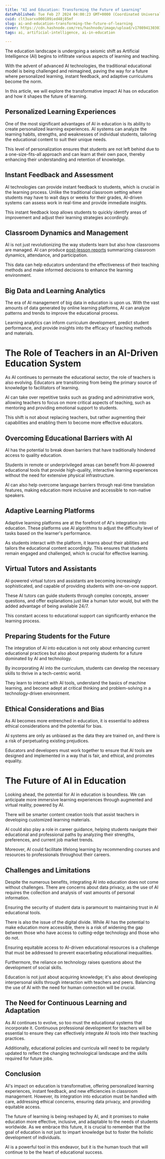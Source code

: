```yaml
---
title: "AI and Education: Transforming the Future of Learning"
datePublished: Tue Feb 27 2024 04:00:23 GMT+0000 (Coordinated Universal Time)
cuid: clt3uarxx000109ied48j85mf
slug: ai-and-education-transforming-the-future-of-learning
cover: https://cdn.hashnode.com/res/hashnode/image/upload/v1708941303031/1dd31855-8f5b-49c4-b804-587eb2b25336.png
tags: ai, artificial-intelligence, ai-in-education

---
```


The education landscape is undergoing a seismic shift as Artificial Intelligence (AI) begins to infiltrate various aspects of learning and teaching.

With the advent of advanced AI technologies, the traditional educational model is being challenged and reimagined, paving the way for a future where personalized learning, instant feedback, and adaptive curriculums become the norm. 

In this article, we will explore the transformative impact AI has on education and how it shapes the future of learning.

## Personalized Learning Experiences

One of the most significant advantages of AI in education is its ability to create personalized learning experiences. AI systems can analyze the learning habits, strengths, and weaknesses of individual students, tailoring the educational content to suit their unique needs. 

This level of personalization ensures that students are not left behind due to a one-size-fits-all approach and can learn at their own pace, thereby enhancing their understanding and retention of knowledge.

## Instant Feedback and Assessment

AI technologies can provide instant feedback to students, which is crucial in the learning process. Unlike the traditional classroom setting where students may have to wait days or weeks for their grades, AI-driven systems can assess work in real-time and provide immediate insights. 

This instant feedback loop allows students to quickly identify areas of improvement and adjust their learning strategies accordingly.

## Classroom Dynamics and Management

AI is not just revolutionizing the way students learn but also how classrooms are managed. AI can produce [post-lesson reports](https://hai.stanford.edu/news/ai-will-transform-teaching-and-learning-lets-get-it-right) summarizing classroom dynamics, attendance, and participation. 

This data can help educators understand the effectiveness of their teaching methods and make informed decisions to enhance the learning environment.

## Big Data and Learning Analytics

The era of AI management of big data in education is upon us. With the vast amounts of data generated by online learning platforms, AI can analyze patterns and trends to improve the educational process.

Learning analytics can inform curriculum development, predict student performance, and provide insights into the efficacy of teaching methods and materials.

# The Role of Teachers in an AI-Driven Education System

As AI continues to permeate the educational sector, the role of teachers is also evolving. Educators are transitioning from being the primary source of knowledge to facilitators of learning. 

AI can take over repetitive tasks such as grading and administrative work, allowing teachers to focus on more critical aspects of teaching, such as mentoring and providing emotional support to students.

This shift is not about replacing teachers, but rather augmenting their capabilities and enabling them to become more effective educators.

## Overcoming Educational Barriers with AI

AI has the potential to break down barriers that have traditionally hindered access to quality education.

Students in remote or underprivileged areas can benefit from AI-powered educational tools that provide high-quality, interactive learning experiences without the need for extensive physical infrastructure. 

AI can also help overcome language barriers through real-time translation features, making education more inclusive and accessible to non-native speakers.

## Adaptive Learning Platforms

Adaptive learning platforms are at the forefront of AI's integration into education. These platforms use AI algorithms to adjust the difficulty level of tasks based on the learner's performance. 

As students interact with the platform, it learns about their abilities and tailors the educational content accordingly. This ensures that students remain engaged and challenged, which is crucial for effective learning.

## Virtual Tutors and Assistants

AI-powered virtual tutors and assistants are becoming increasingly sophisticated, and capable of providing students with one-on-one support.

These AI tutors can guide students through complex concepts, answer questions, and offer explanations just like a human tutor would, but with the added advantage of being available 24/7. 

This constant access to educational support can significantly enhance the learning process.

## Preparing Students for the Future

The integration of AI into education is not only about enhancing current educational practices but also about preparing students for a future dominated by AI and technology.

By incorporating AI into the curriculum, students can develop the necessary skills to thrive in a tech-centric world. 

They learn to interact with AI tools, understand the basics of machine learning, and become adept at critical thinking and problem-solving in a technology-driven environment.

## Ethical Considerations and Bias

As AI becomes more entrenched in education, it is essential to address ethical considerations and the potential for bias. 

AI systems are only as unbiased as the data they are trained on, and there is a risk of perpetuating existing prejudices.

Educators and developers must work together to ensure that AI tools are designed and implemented in a way that is fair, and ethical, and promotes equality.

# The Future of AI in Education

Looking ahead, the potential for AI in education is boundless. We can anticipate more immersive learning experiences through augmented and virtual reality, powered by AI.

There will be smarter content creation tools that assist teachers in developing customized learning materials. 

AI could also play a role in career guidance, helping students navigate their educational and professional paths by analyzing their strengths, preferences, and current job market trends.

Moreover, AI could facilitate lifelong learning by recommending courses and resources to professionals throughout their careers.

## Challenges and Limitations

Despite the numerous benefits, integrating AI into education does not come without challenges. There are concerns about data privacy, as the use of AI requires the collection and analysis of vast amounts of personal information.

Ensuring the security of student data is paramount to maintaining trust in AI educational tools.

There is also the issue of the digital divide. While AI has the potential to make education more accessible, there is a risk of widening the gap between those who have access to cutting-edge technology and those who do not.

Ensuring equitable access to AI-driven educational resources is a challenge that must be addressed to prevent exacerbating educational inequalities.

Furthermore, the reliance on technology raises questions about the development of social skills.

Education is not just about acquiring knowledge; it's also about developing interpersonal skills through interaction with teachers and peers. Balancing the use of AI with the need for human connection will be crucial.

## The Need for Continuous Learning and Adaptation

As AI continues to evolve, so too must the educational systems that incorporate it. Continuous professional development for teachers will be essential to ensure they can effectively integrate AI tools into their teaching practices. 

Additionally, educational policies and curricula will need to be regularly updated to reflect the changing technological landscape and the skills required for future jobs.

## Conclusion

AI's impact on education is transformative, offering personalized learning experiences, instant feedback, and new efficiencies in classroom management. However, its integration into education must be handled with care, addressing ethical concerns, ensuring data privacy, and providing equitable access.

The future of learning is being reshaped by AI, and it promises to make education more effective, inclusive, and adaptable to the needs of students worldwide. As we embrace this future, it is crucial to remember that the goal of education is not just to impart knowledge but to foster the holistic development of individuals. 

AI is a powerful tool in this endeavor, but it is the human touch that will continue to be the heart of educational success.